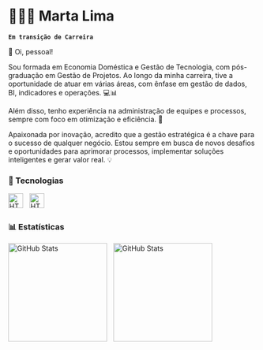# 👩🏻‍💻 Marta Lima

**`Em transição de Carreira`**

👋 Oi, pessoal!

Sou formada em Economia Doméstica e Gestão de Tecnologia, com pós-graduação em Gestão de Projetos. Ao longo da minha carreira, tive a oportunidade de atuar em várias áreas, com ênfase em gestão de dados, BI, indicadores e operações. 💻📊

Além disso, tenho experiência na administração de equipes e processos, sempre com foco em otimização e eficiência. 🚀

Apaixonada por inovação, acredito que a gestão estratégica é a chave para o sucesso de qualquer negócio. Estou sempre em busca de novos desafios e oportunidades para aprimorar processos, implementar soluções inteligentes e gerar valor real. 💡



### 🤖 Tecnologias


<img  
  align="left" 
    alt="HTML"
    title="HTML" 
    width="30px" 
    style="padding-right: 10px;"     
src="https://cdn.jsdelivr.net/gh/devicons/devicon@latest/icons/trello/trello-original.svg" 
            />
   <img 
     src="https://cdn.jsdelivr.net/gh/devicons/devicon@latest/icons/notion/notion-original.svg"
     align="left" 
    alt="HTML"
    title="HTML" 
    width="30px" 
    style="padding-right: 10px;" 
     />
          

<br/>
<br/>            
          



    


### 📊 Estatísticas

<p>
  <img 
    align="left" 
    alt="GitHub Stats" 
    height="200" 
    style="padding-right: 10px;" 
    src="https://github-readme-stats.vercel.app/api?username=Marta-Lima&show_icons=true&theme=tokyonight&include_all_commits=true&locale=pt-br" 
  />

<img 
      align="left" 
      alt="GitHub Stats" 
      height="200" 
      src="https://github-readme-stats.vercel.app/api/top-langs/?username=Marta-Lima&theme=tokyonight&layout=compact&custom_title=Tecnologias&langs_count=9" 
  />

</p>
